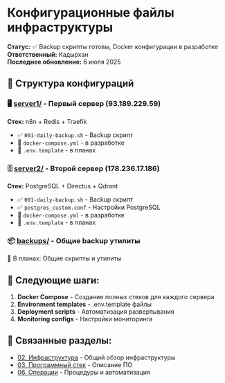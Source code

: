 # Конфигурационные файлы инфраструктуры

**Статус:** ✅ Backup скрипты готовы, Docker конфигурации в разработке  
**Ответственный:** Кадырхан  
**Последнее обновление:** 6 июля 2025

## 📁 Структура конфигураций

### 🖥️ [server1/](server1/) - Первый сервер (93.189.229.59)
**Стек:** n8n + Redis + Traefik
- ✅ `001-daily-backup.sh` - Backup скрипт  
- 🔄 `docker-compose.yml` - в разработке
- 🔄 `.env.template` - в планах

### 🗄️ [server2/](server2/) - Второй сервер (178.236.17.186)  
**Стек:** PostgreSQL + Directus + Qdrant
- ✅ `001-daily-backup.sh` - Backup скрипт
- ✅ `postgres_custom.conf` - Настройки PostgreSQL
- 🔄 `docker-compose.yml` - в разработке
- 🔄 `.env.template` - в планах

### 📦 [backups/](backups/) - Общие backup утилиты
🔄 В планах: Общие скрипты и утилиты

## 🎯 Следующие шаги:

1. **Docker Compose** - Создание полных стеков для каждого сервера
2. **Environment templates** - .env.template файлы  
3. **Deployment scripts** - Автоматизация развертывания
4. **Monitoring configs** - Настройки мониторинга

## 🔗 Связанные разделы:

- [02. Инфраструктура](../) - Общий обзор инфраструктуры
- [03. Программный стек](../../03-software-stack/) - Описание ПО
- [06. Операции](../../06-operations/) - Процедуры и автоматизация
